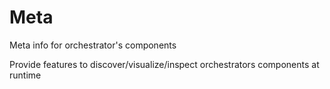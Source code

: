 # Meta

Meta info for orchestrator's components

Provide features to discover/visualize/inspect orchestrators components at runtime